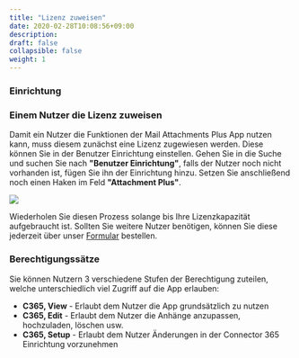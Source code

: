 ```yaml
---
title: "Lizenz zuweisen"
date: 2020-02-28T10:08:56+09:00
description: 
draft: false
collapsible: false
weight: 1
---
```

### Einrichtung

### Einem Nutzer die Lizenz zuweisen
Damit ein Nutzer die Funktionen der Mail Attachments Plus App nutzen kann, muss diesem zunächst eine Lizenz zugewiesen werden. Diese können Sie in der Benutzer Einrichtung einstellen. Gehen Sie in die Suche und suchen Sie nach **"Benutzer Einrichtung"**, falls der Nutzer noch nicht vorhanden ist, fügen Sie ihn der Einrichtung hinzu. Setzen Sie anschließend noch einen Haken im Feld **"Attachment Plus"**.

![](images/apps/attachmentusersetup.png)

Wiederholen Sie diesen Prozess solange bis Ihre Lizenzkapazität aufgebraucht ist. Sollten Sie weitere Nutzer benötigen, können Sie diese jederzeit über unser [Formular](https://forms.office.com/Pages/ResponsePage.aspx?id=wbg8p1B5wk60E37fEWJ6gK10RbLPyuxOs2bKXXZxm8JUOUo2V1owNDFBTTdQNUpLRVlMTjhPWlpIMC4u) bestellen.

### Berechtigungssätze
Sie können Nutzern 3 verschiedene Stufen der Berechtigung zuteilen, welche unterschiedlich viel Zugriff auf die App erlauben:

- **C365, View** - Erlaubt dem Nutzer die App grundsätzlich zu nutzen
- **C365, Edit** - Erlaubt dem Nutzer die Anhänge anzupassen, hochzuladen, löschen usw.
- **C365, Setup** - Erlaubt dem Nutzer Änderungen in der Connector 365 Einrichtung vorzunehmen